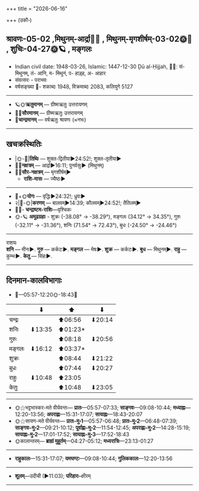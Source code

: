 +++
title = "2026-06-16"

+++
(उकौ॰)
## श्रावणः-05-02  ,मिथुनम्-आर्द्रा🌛🌌  ,  मिथुनम्-मृगशीर्षम्-03-02🌞🌌  ,  शुचिः-04-27🌞🪐  , मङ्गलः
- Indian civil date: 1948-03-26, Islamic: 1447-12-30 Ḏū al-Ḥijjah, 🌌🌞: सं- मिथुनम्, तं- आनि, म- मिथुनं, प- हाड़्ह, अ- आहार
- संवत्सरः - पराभवः
- वर्षसङ्ख्या 🌛- शकाब्दः 1948, विक्रमाब्दः 2083, कलियुगे 5127
___________________
- 🪐🌞**ऋतुमानम्** — ग्रीष्मऋतुः उत्तरायणम्
- 🌌🌞**सौरमानम्** — ग्रीष्मऋतुः उत्तरायणम्
- 🌛**चान्द्रमानम्** — वर्षऋतुः श्रावणः (≈नभः)
___________________


## खचक्रस्थितिः
- |🌞-🌛|**तिथिः** — शुक्ल-द्वितीया►24:52!; शुक्ल-तृतीया►  
- 🌌🌛**नक्षत्रम्** — आर्द्रा►16:11; पुनर्वसुः► (मिथुनम्)  
- 🌌🌞**सौर-नक्षत्रम्** — मृगशीर्षम्►  
  - **राशि-मासः** — ज्यैष्ठः► 
___________________
- 🌛+🌞**योगः** — वृद्धिः►24:32!; ध्रुवः►  
- २|🌛-🌞|**करणम्** — बालवम्►14:39; कौलवम्►24:52!; तैतिलम्►  
- 🌌🌛- **चन्द्राष्टम-राशिः**—वृश्चिकः  
- 🌞-🪐 **अमूढग्रहाः** - शुक्रः (-38.08° → -38.29°), मङ्गलः (34.12° → 34.35°), गुरुः (-32.11° → -31.36°), शनिः (71.54° → 72.43°), बुधः (-24.50° → -24.46°)
___________________
राशयः  
**शनि** — मीनः►. **गुरु** — कर्कटः►. **मङ्गल** — मेषः►. **शुक्र** — कर्कटः►. **बुध** — मिथुनम्►. **राहु** — कुम्भः►. **केतु** — सिंहः►. 
___________________


## दिनमान-कालविभागाः
- 🌅—05:57-12:20🌞-18:43🌇  

|      |⬇     |⬆     |⬇     |
|------|-----|-----|------|
|चन्द्रः|     |⬆06:56 |⬇20:14 |
|शनिः   |⬇13:35 |⬆01:23*|     |
|गुरुः  |     |⬆08:18 |⬇20:56 |
|मङ्गलः |⬇16:12 |⬆03:37*|     |
|शुक्रः |     |⬆08:44 |⬇21:22 |
|बुधः   |     |⬆07:44 |⬇20:27 |
|राहुः  |⬇10:48 |⬆23:05 |     |
|केतुः  |     |⬆10:48 |⬇23:05 |
___________________
- 🌞⚝भट्टभास्कर-मते वीर्यवन्तः— **प्रातः**—05:57-07:33; **साङ्गवः**—09:08-10:44; **मध्याह्नः**—12:20-13:56; **अपराह्णः**—15:31-17:07; **सायाह्नः**—18:43-20:07  
- 🌞⚝सायण-मते वीर्यवन्तः— **प्रातः-मु॰1**—05:57-06:48; **प्रातः-मु॰2**—06:48-07:39; **साङ्गवः-मु॰2**—09:21-10:12; **पूर्वाह्णः-मु॰2**—11:54-12:45; **अपराह्णः-मु॰2**—14:28-15:19; **सायाह्नः-मु॰2**—17:01-17:52; **सायाह्नः-मु॰3**—17:52-18:43  
- 🌞कालान्तरम्— **ब्राह्मं मुहूर्तम्**—04:27-05:12; **मध्यरात्रिः**—23:13-01:27  
___________________
- **राहुकालः**—15:31-17:07; **यमघण्टः**—09:08-10:44; **गुलिककालः**—12:20-13:56  
___________________
- **शूलम्**—उदीची (►11:03); **परिहारः**–क्षीरम्  
___________________
